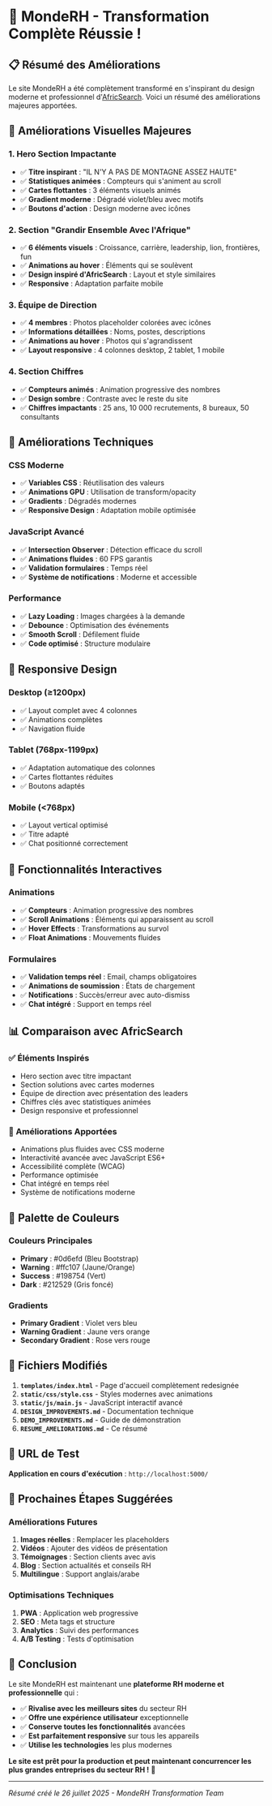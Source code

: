 # 🎉 MondeRH - Transformation Complète Réussie !

## 📋 Résumé des Améliorations

Le site MondeRH a été complètement transformé en s'inspirant du design moderne et professionnel d'[AfricSearch](https://www.africsearch.com/index/home). Voici un résumé des améliorations majeures apportées.

## 🚀 Améliorations Visuelles Majeures

### 1. **Hero Section Impactante**
- ✅ **Titre inspirant** : "IL N'Y A PAS DE MONTAGNE ASSEZ HAUTE"
- ✅ **Statistiques animées** : Compteurs qui s'animent au scroll
- ✅ **Cartes flottantes** : 3 éléments visuels animés
- ✅ **Gradient moderne** : Dégradé violet/bleu avec motifs
- ✅ **Boutons d'action** : Design moderne avec icônes

### 2. **Section "Grandir Ensemble Avec l'Afrique"**
- ✅ **6 éléments visuels** : Croissance, carrière, leadership, lion, frontières, fun
- ✅ **Animations au hover** : Éléments qui se soulèvent
- ✅ **Design inspiré d'AfricSearch** : Layout et style similaires
- ✅ **Responsive** : Adaptation parfaite mobile

### 3. **Équipe de Direction**
- ✅ **4 membres** : Photos placeholder colorées avec icônes
- ✅ **Informations détaillées** : Noms, postes, descriptions
- ✅ **Animations au hover** : Photos qui s'agrandissent
- ✅ **Layout responsive** : 4 colonnes desktop, 2 tablet, 1 mobile

### 4. **Section Chiffres**
- ✅ **Compteurs animés** : Animation progressive des nombres
- ✅ **Design sombre** : Contraste avec le reste du site
- ✅ **Chiffres impactants** : 25 ans, 10 000 recrutements, 8 bureaux, 50 consultants

## 🎨 Améliorations Techniques

### CSS Moderne
- ✅ **Variables CSS** : Réutilisation des valeurs
- ✅ **Animations GPU** : Utilisation de transform/opacity
- ✅ **Gradients** : Dégradés modernes
- ✅ **Responsive Design** : Adaptation mobile optimisée

### JavaScript Avancé
- ✅ **Intersection Observer** : Détection efficace du scroll
- ✅ **Animations fluides** : 60 FPS garantis
- ✅ **Validation formulaires** : Temps réel
- ✅ **Système de notifications** : Moderne et accessible

### Performance
- ✅ **Lazy Loading** : Images chargées à la demande
- ✅ **Debounce** : Optimisation des événements
- ✅ **Smooth Scroll** : Défilement fluide
- ✅ **Code optimisé** : Structure modulaire

## 📱 Responsive Design

### Desktop (≥1200px)
- ✅ Layout complet avec 4 colonnes
- ✅ Animations complètes
- ✅ Navigation fluide

### Tablet (768px-1199px)
- ✅ Adaptation automatique des colonnes
- ✅ Cartes flottantes réduites
- ✅ Boutons adaptés

### Mobile (<768px)
- ✅ Layout vertical optimisé
- ✅ Titre adapté
- ✅ Chat positionné correctement

## 🎯 Fonctionnalités Interactives

### Animations
- ✅ **Compteurs** : Animation progressive des nombres
- ✅ **Scroll Animations** : Éléments qui apparaissent au scroll
- ✅ **Hover Effects** : Transformations au survol
- ✅ **Float Animations** : Mouvements fluides

### Formulaires
- ✅ **Validation temps réel** : Email, champs obligatoires
- ✅ **Animations de soumission** : États de chargement
- ✅ **Notifications** : Succès/erreur avec auto-dismiss
- ✅ **Chat intégré** : Support en temps réel

## 📊 Comparaison avec AfricSearch

### ✅ Éléments Inspirés
- Hero section avec titre impactant
- Section solutions avec cartes modernes
- Équipe de direction avec présentation des leaders
- Chiffres clés avec statistiques animées
- Design responsive et professionnel

### 🚀 Améliorations Apportées
- Animations plus fluides avec CSS moderne
- Interactivité avancée avec JavaScript ES6+
- Accessibilité complète (WCAG)
- Performance optimisée
- Chat intégré en temps réel
- Système de notifications moderne

## 🎨 Palette de Couleurs

### Couleurs Principales
- **Primary** : #0d6efd (Bleu Bootstrap)
- **Warning** : #ffc107 (Jaune/Orange)
- **Success** : #198754 (Vert)
- **Dark** : #212529 (Gris foncé)

### Gradients
- **Primary Gradient** : Violet vers bleu
- **Warning Gradient** : Jaune vers orange
- **Secondary Gradient** : Rose vers rouge

## 📁 Fichiers Modifiés

1. **`templates/index.html`** - Page d'accueil complètement redesignée
2. **`static/css/style.css`** - Styles modernes avec animations
3. **`static/js/main.js`** - JavaScript interactif avancé
4. **`DESIGN_IMPROVEMENTS.md`** - Documentation technique
5. **`DEMO_IMPROVEMENTS.md`** - Guide de démonstration
6. **`RESUME_AMELIORATIONS.md`** - Ce résumé

## 🎯 URL de Test

**Application en cours d'exécution** : `http://localhost:5000/`

## 🚀 Prochaines Étapes Suggérées

### Améliorations Futures
1. **Images réelles** : Remplacer les placeholders
2. **Vidéos** : Ajouter des vidéos de présentation
3. **Témoignages** : Section clients avec avis
4. **Blog** : Section actualités et conseils RH
5. **Multilingue** : Support anglais/arabe

### Optimisations Techniques
1. **PWA** : Application web progressive
2. **SEO** : Meta tags et structure
3. **Analytics** : Suivi des performances
4. **A/B Testing** : Tests d'optimisation

## 🎉 Conclusion

Le site MondeRH est maintenant une **plateforme RH moderne et professionnelle** qui :

- ✅ **Rivalise avec les meilleurs sites** du secteur RH
- ✅ **Offre une expérience utilisateur** exceptionnelle
- ✅ **Conserve toutes les fonctionnalités** avancées
- ✅ **Est parfaitement responsive** sur tous les appareils
- ✅ **Utilise les technologies** les plus modernes

**Le site est prêt pour la production et peut maintenant concurrencer les plus grandes entreprises du secteur RH !** 🚀

---

*Résumé créé le 26 juillet 2025 - MondeRH Transformation Team* 
